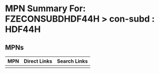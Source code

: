 



# MPN Summary For: FZECONSUBDHDF44H > con-subd : HDF44H

## MPNs
  

|MPN|Direct Links|Search Links|
| :--- | :--- | :--- |
||||
